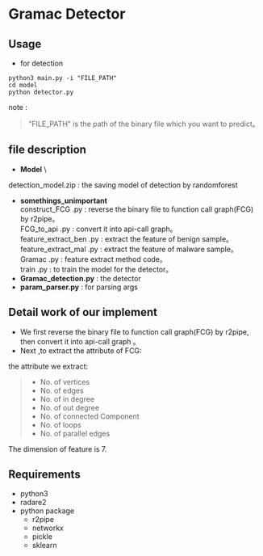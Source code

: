 # Gramac Detector 

## Usage

- for detection
```
python3 main.py -i "FILE_PATH"
cd model
python detector.py
```
note : 
> "FILE_PATH" is the path of the binary file which you want to predict。



## file description
* **Model** \

detection_model.zip : the saving model of detection by randomforest
* **somethings_unimportant** \
construct_FCG .py : reverse the binary file to function call graph(FCG) by r2pipe。 \
FCG_to_api .py : convert it into api-call graph。 \
feature_extract_ben .py : extract the feature of benign sample。 \
feature_extract_mal .py : extract the feature of malware sample。 \
Gramac .py : feature extract method code。 \
train .py : to train the model for the detector。
* **Gramac_detection.py** : the detector
* **param_parser.py** :  for parsing args

## Detail work of our implement

* We first reverse the binary file to function call graph(FCG) by r2pipe, then convert it into api-call graph 。
* Next ,to extract the attribute of FCG:


the attribute we extract:
>* No. of vertices
>* No. of edges
>* No. of in degree
>* No. of out degree
>* No. of connected Component
>* No. of loops
>* No. of parallel edges

The dimension of feature is 7.


## Requirements

* python3
* radare2
* python package
  * r2pipe
  * networkx
  * pickle
  * sklearn
